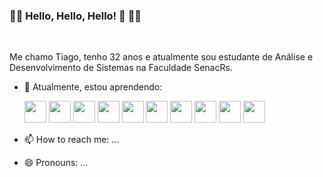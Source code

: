 ### 🏳️‍🌈 Hello, Hello, Hello! 👋 🏳️‍🌈
<br>

Me chamo Tiago, tenho 32 anos e atualmente sou estudante de Análise e Desenvolvimento de Sistemas na Faculdade SenacRs.

- 🌱 Atualmente, estou aprendendo:

  <img src="https://cdn.jsdelivr.net/gh/devicons/devicon/icons/python/python-original-wordmark.svg" width="35" height="35"/>
  <img src="https://cdn.jsdelivr.net/gh/devicons/devicon/icons/javascript/javascript-original.svg" width="35" height="35"/>
  <img src="https://cdn.jsdelivr.net/gh/devicons/devicon/icons/css3/css3-original-wordmark.svg" width="35" height="35"/>
  <img src="https://cdn.jsdelivr.net/gh/devicons/devicon/icons/html5/html5-original-wordmark.svg" width="35" height="35"/>
  <img src="https://cdn.jsdelivr.net/gh/devicons/devicon/icons/git/git-original-wordmark.svg" width="35" height="35"/>
  <img src="https://cdn.jsdelivr.net/gh/devicons/devicon/icons/linux/linux-original.svg" width="35" height="35"/>        
  <img src="https://cdn.jsdelivr.net/gh/devicons/devicon/icons/mysql/mysql-original-wordmark.svg" width="35" height="35"/>        
  <img src="https://cdn.jsdelivr.net/gh/devicons/devicon/icons/nodejs/nodejs-original-wordmark.svg" width="35" height="35"/>       
  <img src="https://cdn.jsdelivr.net/gh/devicons/devicon/icons/php/php-original.svg" width="35" height="35"/>        
  <img src="https://cdn.jsdelivr.net/gh/devicons/devicon/icons/microsoftsqlserver/microsoftsqlserver-plain-wordmark.svg" width="35" height="35"/>
          
          
          
                  
          

- 📫 How to reach me: ...
- 😄 Pronouns: ...


